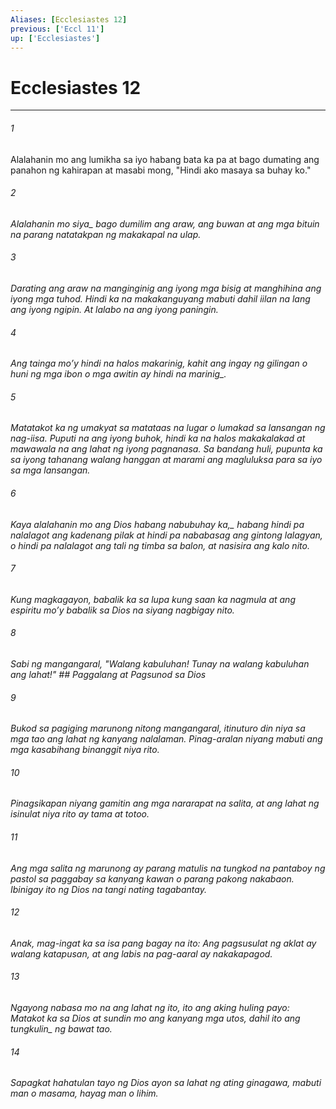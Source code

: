 ```yaml
---
Aliases: [Ecclesiastes 12]
previous: ['Eccl 11']
up: ['Ecclesiastes']
---
```

# Ecclesiastes 12

***






















###### 1 










Alalahanin mo ang lumikha sa iyo habang bata ka pa at bago dumating ang panahon ng kahirapan at masabi mong, "Hindi ako masaya sa buhay ko." 





















###### 2 










<i class="trans-change">Alalahanin mo siya_ bago dumilim ang araw, ang buwan at ang mga bituin na parang natatakpan ng makakapal na ulap. 





















###### 3 










Darating ang araw na manginginig ang iyong mga bisig at manghihina ang iyong mga tuhod. Hindi ka na makakanguyang mabuti dahil iilan na lang ang iyong ngipin. At lalabo na ang iyong paningin. 





















###### 4 










Ang tainga moʼy hindi na halos makarinig, kahit ang ingay ng gilingan o huni ng mga ibon o mga awitin <i class="trans-change">ay hindi na marinig_. 





















###### 5 










Matatakot ka ng umakyat sa matataas na lugar o lumakad sa lansangan ng nag-iisa. Puputi na ang iyong buhok, hindi ka na halos makakalakad at mawawala na ang lahat ng iyong pagnanasa. Sa bandang huli, pupunta ka sa iyong tahanang walang hanggan at marami ang magluluksa para sa iyo sa mga lansangan. 





















###### 6 










<i class="trans-change">Kaya alalahanin mo ang Dios habang nabubuhay ka,_ habang hindi pa nalalagot ang kadenang pilak at hindi pa nababasag ang gintong lalagyan, o hindi pa nalalagot ang tali ng timba sa balon, at nasisira ang kalo nito. 





















###### 7 










Kung magkagayon, babalik ka sa lupa kung saan ka nagmula at ang espiritu moʼy babalik sa Dios na siyang nagbigay nito. 





















###### 8 










Sabi ng mangangaral, "Walang kabuluhan! Tunay na walang kabuluhan ang lahat!" ## Paggalang at Pagsunod sa Dios 





















###### 9 










Bukod sa pagiging marunong nitong mangangaral, itinuturo din niya sa mga tao ang lahat ng kanyang nalalaman. Pinag-aralan niyang mabuti ang mga kasabihang binanggit niya rito. 





















###### 10 










Pinagsikapan niyang gamitin ang mga nararapat na salita, at ang lahat ng isinulat niya rito ay tama at totoo. 





















###### 11 










Ang mga salita ng marunong ay parang matulis na tungkod na pantaboy ng pastol sa paggabay sa kanyang kawan o parang pakong nakabaon. Ibinigay ito ng Dios na tangi nating tagabantay. 





















###### 12 










Anak, mag-ingat ka sa isa pang bagay na ito: Ang pagsusulat ng aklat ay walang katapusan, at ang labis na pag-aaral ay nakakapagod. 





















###### 13 










Ngayong nabasa mo na ang lahat ng ito, ito ang aking huling payo: Matakot ka sa Dios at sundin mo ang kanyang mga utos, dahil ito ang <i class="trans-change">tungkulin_ ng bawat tao. 





















###### 14 










Sapagkat hahatulan tayo ng Dios ayon sa lahat ng ating ginagawa, mabuti man o masama, hayag man o lihim.
